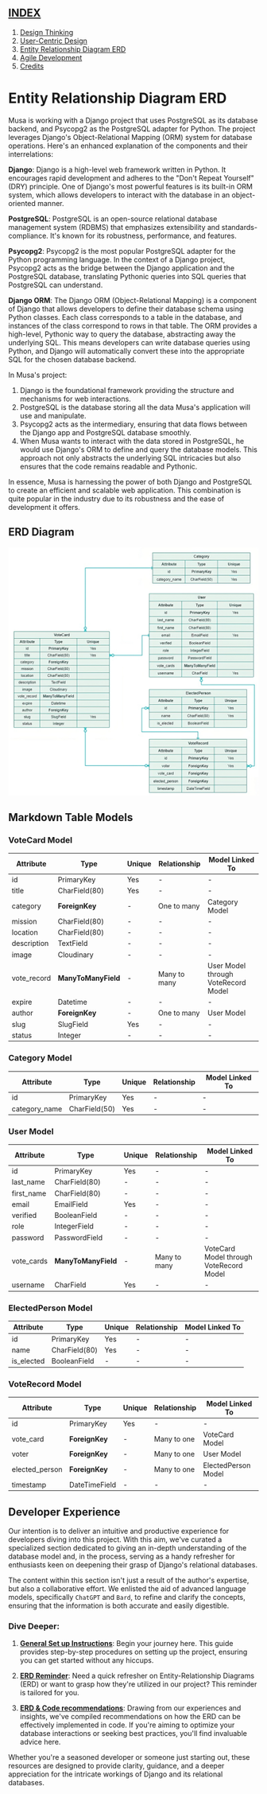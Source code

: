 ## [INDEX](https://github.com/plexoio/musa/blob/main/)
1. [Design Thinking](https://github.com/plexoio/musa/blob/main/documentation/readme/design-thinking/design-thinking.md)
2. [User-Centric Design](https://github.com/plexoio/musa/blob/main/documentation/readme/user-centric/user-centric.md)
3. [Entity Relationship Diagram ERD](https://github.com/plexoio/musa/blob/main/documentation/readme/erd/erd.md)
4. [Agile Development](https://github.com/plexoio/musa/blob/main/documentation/readme/agile-development/agile-development.md)
5. [Credits](https://github.com/plexoio/musa/blob/main/documentation/readme/credits.md)

# Entity Relationship Diagram ERD

Musa is working with a Django project that uses PostgreSQL as its database backend, and Psycopg2 as the PostgreSQL adapter for Python. The project leverages Django's Object-Relational Mapping (ORM) system for database operations. Here's an enhanced explanation of the components and their interrelations:

**Django**:
Django is a high-level web framework written in Python. It encourages rapid development and adheres to the "Don't Repeat Yourself" (DRY) principle. One of Django's most powerful features is its built-in ORM system, which allows developers to interact with the database in an object-oriented manner.

**PostgreSQL**:
PostgreSQL is an open-source relational database management system (RDBMS) that emphasizes extensibility and standards-compliance. It's known for its robustness, performance, and features.

**Psycopg2**:
Psycopg2 is the most popular PostgreSQL adapter for the Python programming language. In the context of a Django project, Psycopg2 acts as the bridge between the Django application and the PostgreSQL database, translating Pythonic queries into SQL queries that PostgreSQL can understand.

**Django ORM**:
The Django ORM (Object-Relational Mapping) is a component of Django that allows developers to define their database schema using Python classes. Each class corresponds to a table in the database, and instances of the class correspond to rows in that table. The ORM provides a high-level, Pythonic way to query the database, abstracting away the underlying SQL. This means developers can write database queries using Python, and Django will automatically convert these into the appropriate SQL for the chosen database backend.

In Musa's project:
1. Django is the foundational framework providing the structure and mechanisms for web interactions.
2. PostgreSQL is the database storing all the data Musa's application will use and manipulate.
3. Psycopg2 acts as the intermediary, ensuring that data flows between the Django app and PostgreSQL database smoothly.
4. When Musa wants to interact with the data stored in PostgreSQL, he would use Django's ORM to define and query the database models. This approach not only abstracts the underlying SQL intricacies but also ensures that the code remains readable and Pythonic.

In essence, Musa is harnessing the power of both Django and PostgreSQL to create an efficient and scalable web application. This combination is quite popular in the industry due to its robustness and the ease of development it offers.

## ERD Diagram

![ERD Diagram Image](https://github.com/plexoio/musa/blob/main/documentation/assets/img/erd/erd.png)

## Markdown Table Models

### VoteCard Model

| Attribute    | Type           | Unique  | Relationship    | Model Linked To                |
|--------------|----------------|---------|-----------------|-------------------------------|
| id           | PrimaryKey     | Yes     | -               | -                             |
| title        | CharField(80)       | Yes     | -               | -                             |
| category     | **ForeignKey**    | -       | One to many     | Category Model                |
| mission      | CharField(80)       | -       | -               | -                             |
| location     | CharField(80)       | -       | -               | -                             |
| description  | TextField      | -       | -               | -                             |
| image        | Cloudinary     | -       | -               | -                             |
| vote_record  | **ManyToManyField**| -       | Many to many    | User Model through VoteRecord Model |
| expire       | Datetime       | -       | -               | -                             |
| author       | **ForeignKey**    | -       | One to many     | User Model                    |
| slug         | SlugField      | Yes     | -               | -                             |
| status       | Integer        | -       | -               | -                             |

### Category Model

| Attribute     | Type       | Unique  | Relationship | Model Linked To |
|---------------|------------|---------|--------------|-----------------|
| id            | PrimaryKey | Yes     | -            | -               |
| category_name | CharField(50)   | Yes     | -            | -               |

### User Model

| Attribute   | Type           | Unique  | Relationship | Model Linked To                             |
|-------------|----------------|---------|--------------|---------------------------------------------|
| id          | PrimaryKey     | Yes     | -            | -                                           |
| last_name   | CharField(80)  | -       | -            | -                                           |
| first_name  | CharField(80)  | -       | -            | -                                           |
| email       | EmailField     | Yes     | -            | -                                           |
| verified    | BooleanField   | -       | -            | -                                           |
| role        | IntegerField   | -       | -            | -                                           |
| password    | PasswordField  | -       | -            | -                                           |
| vote_cards  | **ManyToManyField**| -       | Many to many | VoteCard Model through VoteRecord Model    |
| username    | CharField      | Yes     | -            | -                                           |

### ElectedPerson Model

| Attribute  | Type          | Unique | Relationship | Model Linked To |
|------------|---------------|--------|--------------|-----------------|
| id         | PrimaryKey    | Yes    | -            | -               |
| name       | CharField(80) | Yes    | -            | -               |
| is_elected | BooleanField  | -      | -            | -               |

### VoteRecord Model

| Attribute      | Type           | Unique  | Relationship | Model Linked To |
|----------------|----------------|---------|--------------|-----------------|
| id             | PrimaryKey     | Yes     | -            | -               |
| vote_card      | **ForeignKey**    | -       | Many to one  | VoteCard Model  |
| voter          | **ForeignKey**    | -       | Many to one  | User Model      |
| elected_person | **ForeignKey**    | -       | Many to one  | ElectedPerson Model |
| timestamp      | DateTimeField  | -       | -            | -               |

## Developer Experience

Our intention is to deliver an intuitive and productive experience for developers diving into this project. With this aim, we've curated a specialized section dedicated to giving an in-depth understanding of the database model and, in the process, serving as a handy refresher for enthusiasts keen on deepening their grasp of Django's relational databases.

The content within this section isn't just a result of the author's expertise, but also a collaborative effort. We enlisted the aid of advanced language models, specifically ``ChatGPT`` and ``Bard``, to refine and clarify the concepts, ensuring that the information is both accurate and easily digestible.

### Dive Deeper:

1. **[General Set up Instructions](https://github.com/plexoio/musa/blob/main/documentation/developer/instructions.md)**: 
   Begin your journey here. This guide provides step-by-step procedures on setting up the project, ensuring you can get started without any hiccups.

2. **[ERD Reminder](https://github.com/plexoio/musa/blob/main/documentation/developer/reminder.md)**: 
   Need a quick refresher on Entity-Relationship Diagrams (ERD) or want to grasp how they're utilized in our project? This reminder is tailored for you.

3. **[ERD & Code recommendations](https://github.com/plexoio/musa/blob/main/documentation/developer/recommendations.md)**:
   Drawing from our experiences and insights, we've compiled recommendations on how the ERD can be effectively implemented in code. If you're aiming to optimize your database interactions or seeking best practices, you'll find invaluable advice here.

Whether you're a seasoned developer or someone just starting out, these resources are designed to provide clarity, guidance, and a deeper appreciation for the intricate workings of Django and its relational databases.
